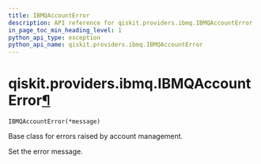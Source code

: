 ```yaml
---
title: IBMQAccountError
description: API reference for qiskit.providers.ibmq.IBMQAccountError
in_page_toc_min_heading_level: 1
python_api_type: exception
python_api_name: qiskit.providers.ibmq.IBMQAccountError
---
```


# qiskit.providers.ibmq.IBMQAccountError[¶](#qiskit-providers-ibmq-ibmqaccounterror "Permalink to this headline")

<span id="qiskit.providers.ibmq.IBMQAccountError" />

`IBMQAccountError(*message)`

Base class for errors raised by account management.

Set the error message.

